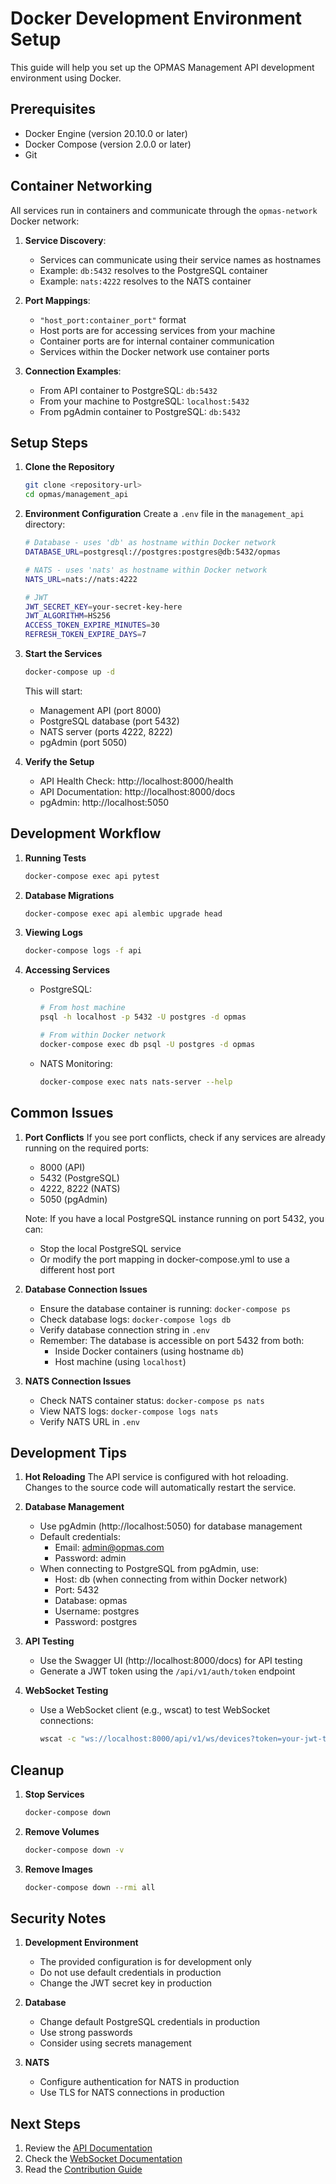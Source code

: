 # Docker Development Environment Setup

This guide will help you set up the OPMAS Management API development environment using Docker.

## Prerequisites

- Docker Engine (version 20.10.0 or later)
- Docker Compose (version 2.0.0 or later)
- Git

## Container Networking

All services run in containers and communicate through the `opmas-network` Docker network:

1. **Service Discovery**:
   - Services can communicate using their service names as hostnames
   - Example: `db:5432` resolves to the PostgreSQL container
   - Example: `nats:4222` resolves to the NATS container

2. **Port Mappings**:
   - `"host_port:container_port"` format
   - Host ports are for accessing services from your machine
   - Container ports are for internal container communication
   - Services within the Docker network use container ports

3. **Connection Examples**:
   - From API container to PostgreSQL: `db:5432`
   - From your machine to PostgreSQL: `localhost:5432`
   - From pgAdmin container to PostgreSQL: `db:5432`

## Setup Steps

1. **Clone the Repository**
   ```bash
   git clone <repository-url>
   cd opmas/management_api
   ```

2. **Environment Configuration**
   Create a `.env` file in the `management_api` directory:
   ```bash
   # Database - uses 'db' as hostname within Docker network
   DATABASE_URL=postgresql://postgres:postgres@db:5432/opmas

   # NATS - uses 'nats' as hostname within Docker network
   NATS_URL=nats://nats:4222

   # JWT
   JWT_SECRET_KEY=your-secret-key-here
   JWT_ALGORITHM=HS256
   ACCESS_TOKEN_EXPIRE_MINUTES=30
   REFRESH_TOKEN_EXPIRE_DAYS=7
   ```

3. **Start the Services**
   ```bash
   docker-compose up -d
   ```
   This will start:
   - Management API (port 8000)
   - PostgreSQL database (port 5432)
   - NATS server (ports 4222, 8222)
   - pgAdmin (port 5050)

4. **Verify the Setup**
   - API Health Check: http://localhost:8000/health
   - API Documentation: http://localhost:8000/docs
   - pgAdmin: http://localhost:5050

## Development Workflow

1. **Running Tests**
   ```bash
   docker-compose exec api pytest
   ```

2. **Database Migrations**
   ```bash
   docker-compose exec api alembic upgrade head
   ```

3. **Viewing Logs**
   ```bash
   docker-compose logs -f api
   ```

4. **Accessing Services**
   - PostgreSQL:
     ```bash
     # From host machine
     psql -h localhost -p 5432 -U postgres -d opmas

     # From within Docker network
     docker-compose exec db psql -U postgres -d opmas
     ```
   - NATS Monitoring:
     ```bash
     docker-compose exec nats nats-server --help
     ```

## Common Issues

1. **Port Conflicts**
   If you see port conflicts, check if any services are already running on the required ports:
   - 8000 (API)
   - 5432 (PostgreSQL)
   - 4222, 8222 (NATS)
   - 5050 (pgAdmin)

   Note: If you have a local PostgreSQL instance running on port 5432, you can:
   - Stop the local PostgreSQL service
   - Or modify the port mapping in docker-compose.yml to use a different host port

2. **Database Connection Issues**
   - Ensure the database container is running: `docker-compose ps`
   - Check database logs: `docker-compose logs db`
   - Verify database connection string in `.env`
   - Remember: The database is accessible on port 5432 from both:
     - Inside Docker containers (using hostname `db`)
     - Host machine (using `localhost`)

3. **NATS Connection Issues**
   - Check NATS container status: `docker-compose ps nats`
   - View NATS logs: `docker-compose logs nats`
   - Verify NATS URL in `.env`

## Development Tips

1. **Hot Reloading**
   The API service is configured with hot reloading. Changes to the source code will automatically restart the service.

2. **Database Management**
   - Use pgAdmin (http://localhost:5050) for database management
   - Default credentials:
     - Email: admin@opmas.com
     - Password: admin
   - When connecting to PostgreSQL from pgAdmin, use:
     - Host: db (when connecting from within Docker network)
     - Port: 5432
     - Database: opmas
     - Username: postgres
     - Password: postgres

3. **API Testing**
   - Use the Swagger UI (http://localhost:8000/docs) for API testing
   - Generate a JWT token using the `/api/v1/auth/token` endpoint

4. **WebSocket Testing**
   - Use a WebSocket client (e.g., wscat) to test WebSocket connections:
     ```bash
     wscat -c "ws://localhost:8000/api/v1/ws/devices?token=your-jwt-token"
     ```

## Cleanup

1. **Stop Services**
   ```bash
   docker-compose down
   ```

2. **Remove Volumes**
   ```bash
   docker-compose down -v
   ```

3. **Remove Images**
   ```bash
   docker-compose down --rmi all
   ```

## Security Notes

1. **Development Environment**
   - The provided configuration is for development only
   - Do not use default credentials in production
   - Change the JWT secret key in production

2. **Database**
   - Change default PostgreSQL credentials in production
   - Use strong passwords
   - Consider using secrets management

3. **NATS**
   - Configure authentication for NATS in production
   - Use TLS for NATS connections in production

## Next Steps

1. Review the [API Documentation](../api/README.md)
2. Check the [WebSocket Documentation](../api/websocket.md)
3. Read the [Contribution Guide](../development/contributing.md)
